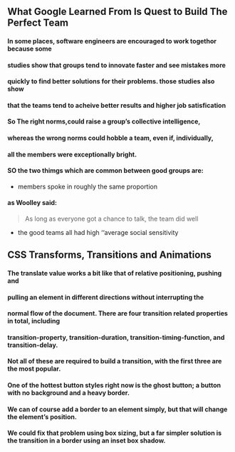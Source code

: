 ## What Google Learned From Is Quest to Build The Perfect Team
#### In some places, software engineers are encouraged to work togethor because some
#### studies show that groups tend to innovate faster and see mistakes more 
#### quickly to find better solutions for their problems. those studies also show
#### that the teams tend to acheive better results and higher job satisfication  
#### So The right norms,could raise a group’s collective intelligence,
#### whereas the wrong norms could hobble a team, even if, individually, 
#### all the members were exceptionally bright. 
#### SO the two thimgs which are common between good groups are:
- members spoke in roughly the same proportion 
#### as Woolley said:
> As long as everyone got a chance to talk, the team did well
- the good teams all had high ‘‘average social sensitivity


## CSS Transforms, Transitions and Animations 

#### The translate value works a bit like that of relative positioning, pushing and 
#### pulling an element in different directions without interrupting the
#### normal flow of the document. There are four transition related properties in total, including
#### transition-property, transition-duration, transition-timing-function, and transition-delay.
####  Not all of these are required to build a transition, with the first three are the most popular.
#### One of the hottest button styles right now is the ghost button; a button with no background and a heavy border.
#### We can of course add a border to an element simply, but that will change the element’s position.  
#### We could fix that problem using box sizing, but a far simpler solution is the transition in a border using an inset box shadow.




